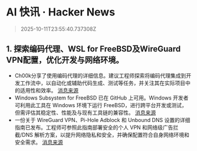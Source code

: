 # AI 快讯 · Hacker News

> 2025-10-11T23:55:40.737308Z

## 1. 探索编码代理、WSL for FreeBSD及WireGuard VPN配置，优化开发与网络环境。

- Ch00k分享了使用编码代理的详细信息。建议工程师探索将编码代理集成到开发工作流中，以自动化或辅助代码生成、测试等任务，并关注其在实际项目中的适用性和效率。 [消息来源](https://blog.fsck.com/2025/10/09/superpowers/)
- Windows Subsystem for FreeBSD 已在 GitHub 上可用。Windows 开发者可利用此工具在 Windows 环境下运行 FreeBSD，进行跨平台开发或测试，但需评估其稳定性、性能及与现有工具链的兼容性。 [消息来源](https://github.com/BalajeS/WSL-For-FreeBSD)
- 一份关于 WireGuard VPN、Pi-Hole Adblock 和 Unbound DNS 设置的详细指南已发布。工程师可参照此指南部署安全的个人 VPN 和网络级广告拦截/DNS 解析方案，以提升网络隐私和安全，并确保配置符合自身网络环境和安全需求。 [消息来源](https://psyonik.tech/posts/a-guide-for-wireguard-vpn-setup-with-pi-hole-adblock-and-unbound-dns/)
